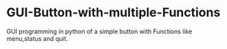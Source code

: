 # GUI-Button-with-multiple-Functions
GUI programming in python of a simple button with Functions like menu,status and quit. 
